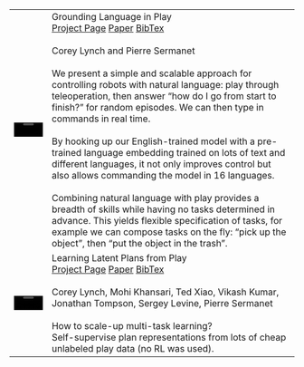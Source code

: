 <table valign="top">
  <tr>
    <td class="project-fig"><div class="figure"><video class="b-lazy" data-src="assets/langlfp/playlang_20200326-193259_13tasks_bt300k.mp4"
        type="video/mp4" autoplay muted playsinline loop style="display: block; width:100%;"></video></div></td>
    <td class="project-cell">
      <div class="project-title" id="play">Grounding Language in Play</div>
      <dt-byline><div class="byline">
      <a class="project-link" href=https://language-play.github.io>Project Page</a>
      <a class="project-link" href=https://arxiv.org/pdf/2005.07648.pdf>Paper</a>
      <a class="project-link" href=https://github.com/sermanet/sermanet.github.io/blob/master/assets/bib/Lynch2020Language.bib>BibTex</a>
      </div></div><br>
      Corey Lynch and Pierre Sermanet
      <br><br>
      We present a simple and scalable approach for controlling robots with natural language: play through teleoperation, then answer “how do I go from start to finish?” for random episodes. We can then type in commands in real time.
      <br><br>By hooking up our English-trained model with a pre-trained language embedding trained on lots of text and different languages, it not only improves control but also allows commanding the model in 16 languages.
      <br><br>Combining natural language with play provides a breadth of skills while having no tasks determined in advance. This yields flexible specification of tasks, for example we can compose tasks on the fly: “pick up the object”, then “put the object in the trash”.
    </td>
  </tr>
  <!-- project block -->
  <tr>
    <td class="project-fig"><div class="figure"><video class="b-lazy" data-src="assets/lmp/mp4/8tasks_cropped_640x180.mp4"
        type="video/mp4" autoplay muted playsinline loop style="display: block; width:100%;"></video></div></td>
    <td class="project-cell">
      <div class="project-title" id="play">Learning Latent Plans from Play</div>
      <dt-byline><div class="byline">
      <a class="project-link" href=https://learning-from-play.github.io>Project Page</a>
      <a class="project-link" href=https://arxiv.org/pdf/1903.01973.pdf>Paper</a>
      <a class="project-link" href=https://github.com/sermanet/sermanet.github.io/blob/master/assets/bib/Lynch2019Play.bib>BibTex</a>
      </div></div><br>
      Corey Lynch, Mohi Khansari, Ted Xiao, Vikash Kumar, Jonathan Tompson, Sergey Levine, Pierre Sermanet
      <br><br>
      How to scale-up multi-task learning?<br>
      Self-supervise plan representations from lots of cheap unlabeled play data (no RL was used).
    </td>
  </tr>
  <!-- project block -->
</table>
